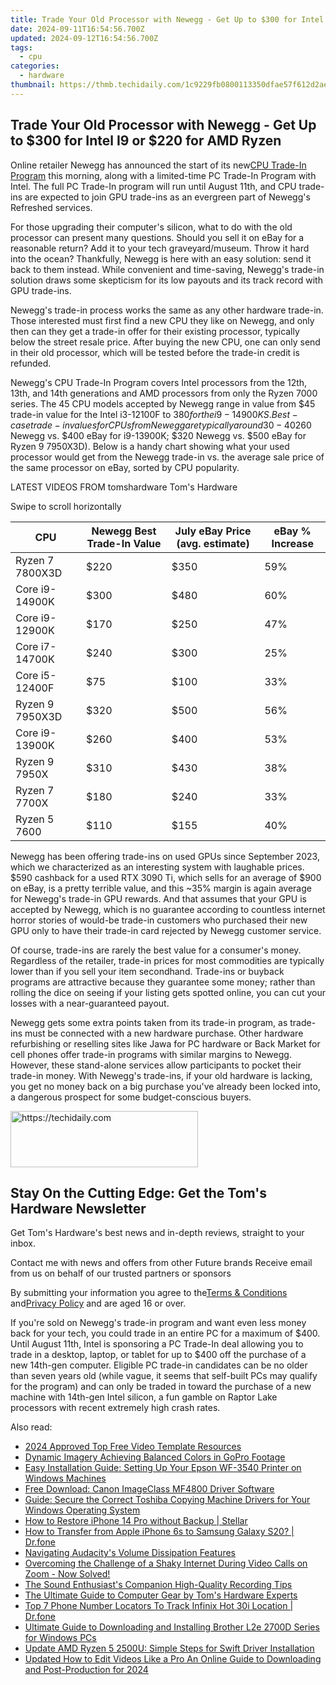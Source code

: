 ```yaml
---
title: Trade Your Old Processor with Newegg - Get Up to $300 for Intel I9 or $220 for AMD Ryzen
date: 2024-09-11T16:54:56.700Z
updated: 2024-09-12T16:54:56.700Z
tags:
  - cpu
categories:
  - hardware
thumbnail: https://thmb.techidaily.com/1c9229fb0800113350dfae57f612d2aef9036646b6591dcd5ed2f832a16cf380.jpg
---
```


## Trade Your Old Processor with Newegg - Get Up to $300 for Intel I9 or $220 for AMD Ryzen

Online retailer Newegg has announced the start of its new[CPU Trade-In Program](https://shop-links.co/link/?exclusive=1&publisher_slug=itechdaily19598&url=https%3A%2F%2Fclick.linksynergy.com%2Fdeeplink%3Fid%3DkXQk6%252AivFEQ%26mid%3D44583%26u1%3Dtomshardware-us-8316381249191082953%26murl%3Dhttps%253A%252F%252Fwww.newegg.com%252Fpromotions%252Fnepro%252F23-1322%252Findex.html) this morning, along with a limited-time PC Trade-In Program with Intel. The full PC Trade-In program will run until August 11th, and CPU trade-ins are expected to join GPU trade-ins as an evergreen part of Newegg's Refreshed services.

 For those upgrading their computer's silicon, what to do with the old processor can present many questions. Should you sell it on eBay for a reasonable return? Add it to your tech graveyard/museum. Throw it hard into the ocean? Thankfully, Newegg is here with an easy solution: send it back to them instead. While convenient and time-saving, Newegg's trade-in solution draws some skepticism for its low payouts and its track record with GPU trade-ins.

 Newegg's trade-in process works the same as any other hardware trade-in. Those interested must first find a new CPU they like on Newegg, and only then can they get a trade-in offer for their existing processor, typically below the street resale price. After buying the new CPU, one can only send in their old processor, which will be tested before the trade-in credit is refunded.

 Newegg's CPU Trade-In Program covers Intel processors from the 12th, 13th, and 14th generations and AMD processors from only the Ryzen 7000 series. The 45 CPU models accepted by Newegg range in value from $45 trade-in value for the Intel i3-12100F to $380 for the i9-14900KS. Best-case trade-in values for CPUs from Newegg are typically around 30-40% below what the same hardware sells for used on eBay ($260 Newegg vs. $400 eBay for i9-13900K; $320 Newegg vs. $500 eBay for Ryzen 9 7950X3D). Below is a handy chart showing what your used processor would get from the Newegg trade-in vs. the average sale price of the same processor on eBay, sorted by CPU popularity.

 LATEST VIDEOS FROM tomshardware Tom's Hardware

 Swipe to scroll horizontally

| CPU             | Newegg Best Trade-In Value | July eBay Price (avg. estimate) | eBay % Increase |
| --------------- | -------------------------- | ------------------------------- | --------------- |
| Ryzen 7 7800X3D | $220                       | $350                            | 59%             |
| Core i9-14900K  | $300                       | $480                            | 60%             |
| Core i9-12900K  | $170                       | $250                            | 47%             |
| Core i7-14700K  | $240                       | $300                            | 25%             |
| Core i5-12400F  | $75                        | $100                            | 33%             |
| Ryzen 9 7950X3D | $320                       | $500                            | 56%             |
| Core i9-13900K  | $260                       | $400                            | 53%             |
| Ryzen 9 7950X   | $310                       | $430                            | 38%             |
| Ryzen 7 7700X   | $180                       | $240                            | 33%             |
| Ryzen 5 7600    | $110                       | $155                            | 40%             |

 Newegg has been offering trade-ins on used GPUs since September 2023, which we characterized as an interesting system with laughable prices. $590 cashback for a used RTX 3090 Ti, which sells for an average of $900 on eBay, is a pretty terrible value, and this \~35% margin is again average for Newegg's trade-in GPU rewards. And that assumes that your GPU is accepted by Newegg, which is no guarantee according to countless internet horror stories of would-be trade-in customers who purchased their new GPU only to have their trade-in card rejected by Newegg customer service.

 Of course, trade-ins are rarely the best value for a consumer's money. Regardless of the retailer, trade-in prices for most commodities are typically lower than if you sell your item secondhand. Trade-ins or buyback programs are attractive because they guarantee some money; rather than rolling the dice on seeing if your listing gets spotted online, you can cut your losses with a near-guaranteed payout.

 Newegg gets some extra points taken from its trade-in program, as trade-ins must be connected with a new hardware purchase. Other hardware refurbishing or reselling sites like Jawa for PC hardware or Back Market for cell phones offer trade-in programs with similar margins to Newegg. However, these stand-alone services allow participants to pocket their trade-in money. With Newegg's trade-ins, if your old hardware is lacking, you get no money back on a big purchase you've already been locked into, a dangerous prospect for some budget-conscious buyers.

<!-- affiliate ads begin -->
<a href="https://aidotcom.pxf.io/c/5597632/2129042/19576" target="_top" id="2129042">
  <img src="//a.impactradius-go.com/display-ad/19576-2129042" border="0" alt="https://techidaily.com" width="300" height="90"/>
</a>
<img height="0" width="0" src="https://aidotcom.pxf.io/i/5597632/2129042/19576" style="position:absolute;visibility:hidden;" border="0" />
<!-- affiliate ads end -->

## Stay On the Cutting Edge: Get the Tom's Hardware Newsletter

 Get Tom's Hardware's best news and in-depth reviews, straight to your inbox.

 Contact me with news and offers from other Future brands  Receive email from us on behalf of our trusted partners or sponsors

 By submitting your information you agree to the[Terms & Conditions](https://futureplc.com/terms-conditions/) and[Privacy Policy](https://futureplc.com/privacy-policy/) and are aged 16 or over.

 If you're sold on Newegg's trade-in program and want even less money back for your tech, you could trade in an entire PC for a maximum of $400\. Until August 11th, Intel is sponsoring a PC Trade-In deal allowing you to trade in a desktop, laptop, or tablet for up to $400 off the purchase of a new 14th-gen computer. Eligible PC trade-in candidates can be no older than seven years old (while vague, it seems that self-built PCs may qualify for the program) and can only be traded in toward the purchase of a new machine with 14th-gen Intel silicon, a fun gamble on Raptor Lake processors with recent extremely high crash rates.

<ins class="adsbygoogle"
     style="display:block"
     data-ad-format="autorelaxed"
     data-ad-client="ca-pub-7571918770474297"
     data-ad-slot="1223367746"></ins>

<ins class="adsbygoogle"
     style="display:block"
     data-ad-client="ca-pub-7571918770474297"
     data-ad-slot="8358498916"
     data-ad-format="auto"
     data-full-width-responsive="true"></ins>

<span class="atpl-alsoreadstyle">Also read:</span>
<div><ul>
<li><a href="https://some-skills.techidaily.com/2024-approved-top-free-video-template-resources/"><u>2024 Approved Top Free Video Template Resources</u></a></li>
<li><a href="https://fox-glue.techidaily.com/dynamic-imagery-achieving-balanced-colors-in-gopro-footage/"><u>Dynamic Imagery Achieving Balanced Colors in GoPro Footage</u></a></li>
<li><a href="https://hardware-updates.techidaily.com/easy-installation-guide-setting-up-your-epson-wf-3540-printer-on-windows-machines/"><u>Easy Installation Guide: Setting Up Your Epson WF-3540 Printer on Windows Machines</u></a></li>
<li><a href="https://hardware-updates.techidaily.com/free-download-canon-imageclass-mf4800-driver-software/"><u>Free Download: Canon ImageClass MF4800 Driver Software</u></a></li>
<li><a href="https://hardware-updates.techidaily.com/guide-secure-the-correct-toshiba-copying-machine-drivers-for-your-windows-operating-system/"><u>Guide: Secure the Correct Toshiba Copying Machine Drivers for Your Windows Operating System</u></a></li>
<li><a href="https://blog-min.techidaily.com/how-to-restore-iphone-14-pro-without-backup-stellar-by-stellar-data-recovery-ios-iphone-data-recovery/"><u>How to Restore iPhone 14 Pro without Backup | Stellar</u></a></li>
<li><a href="https://iphone-transfer.techidaily.com/how-to-transfer-from-apple-iphone-6s-to-samsung-galaxy-s20-drfone-by-drfone-transfer-from-ios/"><u>How to Transfer from Apple iPhone 6s to Samsung Galaxy S20? | Dr.fone</u></a></li>
<li><a href="https://extra-resources.techidaily.com/navigating-audacitys-volume-dissipation-features/"><u>Navigating Audacity's Volume Dissipation Features</u></a></li>
<li><a href="https://network-issues.techidaily.com/overcoming-the-challenge-of-a-shaky-internet-during-video-calls-on-zoom-now-solved/"><u>Overcoming the Challenge of a Shaky Internet During Video Calls on Zoom - Now Solved!</u></a></li>
<li><a href="https://youtube-video-recordings.techidaily.com/the-sound-enthusiasts-companion-high-quality-recording-tips/"><u>The Sound Enthusiast's Companion High-Quality Recording Tips</u></a></li>
<li><a href="https://hardware-updates.techidaily.com/the-ultimate-guide-to-computer-gear-by-toms-hardware-experts/"><u>The Ultimate Guide to Computer Gear by Tom's Hardware Experts</u></a></li>
<li><a href="https://android-location-track.techidaily.com/top-7-phone-number-locators-to-track-infinix-hot-30i-location-drfone-by-drfone-virtual-android/"><u>Top 7 Phone Number Locators To Track Infinix Hot 30i Location | Dr.fone</u></a></li>
<li><a href="https://hardware-updates.techidaily.com/ultimate-guide-to-downloading-and-installing-brother-l2e-2700d-series-for-windows-pcs/"><u>Ultimate Guide to Downloading and Installing Brother L2e 2700D Series for Windows PCs</u></a></li>
<li><a href="https://hardware-updates.techidaily.com/update-amd-ryzen-5-2500u-simple-steps-for-swift-driver-installation/"><u>Update AMD Ryzen 5 2500U: Simple Steps for Swift Driver Installation</u></a></li>
<li><a href="https://smart-video-editing.techidaily.com/updated-how-to-edit-videos-like-a-pro-an-online-guide-to-downloading-and-post-production-for-2024/"><u>Updated How to Edit Videos Like a Pro An Online Guide to Downloading and Post-Production for 2024</u></a></li>
</ul></div>

